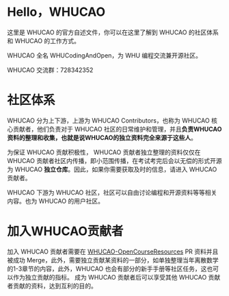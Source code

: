 # Hello，WHUCAO

这里是 WHUCAO 的官方自述文件，你可以在这里了解到 WHUCAO 的社区体系和 WHUCAO 的工作方式。

WHUCAO 全名 WHUCodingAndOpen，为 WHU 编程交流兼开源社区。

WHUCAO 交流群：728342352

# 社区体系

WHUCAO 分为上下游，上游为 WHUCAO Contributors，也称为 WHUCAO 核心贡献者，他们负责对于 WHUCAO 社区的日常维护和管理，并且**负责WHUCAO资料的整理和收集，也就是说WHUCAO的独立资料完全来源于这些人**。

为保证 WHUCAO 贡献积极性， WHUCAO 贡献者独立整理的资料仅仅在 WHUCAO 贡献者社区内传播，即小范围传播，在考试考完后会以无偿的形式开源为 WHUCAO **独立仓库**。因此，如果你需要获取及时的信息，请进入 WHUCAO 贡献者。

WHUCAO 下游为 WHUCAO 社区，社区可以自由讨论编程和开源资料等等相关内容。也为 WHUCAO 的用户社区。

# 加入WHUCAO贡献者

加入 WHUCAO 贡献者需要在 [WHUCAO-OpenCourseResources](https://github.com/WHUCodingAndOpen/OpenCourseResources) PR 资料并且被成功 Merge，此外，需要独立贡献某资料的一部分，如单独整理当年离散数学的1-3章节的内容，此外，WHUCAO 也会有部分的新手手册等社区任务，这也可以作为独立贡献的指标。
成为 WHUCAO 贡献者后可以享受其他 WHUCAO 贡献者贡献的资料，达到互利的目的。